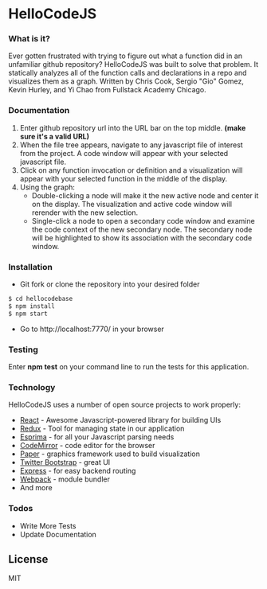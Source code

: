 # HelloCodeJS

### What is it?

Ever gotten frustrated with trying to figure out what a function did in an unfamiliar github repository? HelloCodeJS was built to solve that problem. It statically analyzes all of the function calls and declarations in a repo and visualizes them as a graph.
Written by Chris Cook, Sergio "Gio" Gomez, Kevin Hurley, and Yi Chao from Fullstack Academy Chicago.

### Documentation
1. Enter github repository url into the URL bar on the top middle. __(make sure it's a valid URL)__
2. When the file tree appears, navigate to any javascript file of interest from the project. A code window will appear with your selected javascript file.
3. Click on any function invocation or definition and a visualization will appear with your selected function in the middle of the display.
4. Using the graph:
      - Double-clicking a node will make it the new active node and center it on the display. The visualization and active code window will rerender with the new selection.
      - Single-click a node to open a secondary code window and examine the code context of the new secondary node. The secondary node will be highlighted to show its association with the secondary code window.

### Installation
- Git fork or clone the repository into your desired folder
```bash
$ cd hellocodebase
$ npm install
$ npm start
```
- Go to http://localhost:7770/ in your browser

### Testing

Enter __npm test__ on your command line to run the tests for this application.

### Technology
HelloCodeJS uses a number of open source projects to work properly:

* [React] - Awesome Javascript-powered library for building UIs
* [Redux] - Tool for managing state in our application
* [Esprima] - for all your Javascript parsing needs
* [CodeMirror] - code editor for the browser
* [Paper] - graphics framework used to build visualization
* [Twitter Bootstrap] - great UI
* [Express] - for easy backend routing
* [Webpack] - module bundler
* And more

### Todos

 - Write More Tests
 - Update Documentation
 
License
----

MIT

[//]: # (These are reference links used in the body of this note and get stripped out when the markdown processor does its job. Thanks SO - http://stackoverflow.com/questions/4823468/store-comments-in-markdown-syntax)

   [React]: <https://facebook.github.io/react/>
   [Redux]: <http://redux.js.org/>
   [Esprima]: <http://esprima.org/>
   [CodeMirror]: <https://codemirror.net/>
   [Paper]: <http://paperjs.org/>
   [markdown-it]: <https://github.com/markdown-it/markdown-it>
   [Twitter Bootstrap]: <http://twitter.github.com/bootstrap/>
   [Webpack]: <https://webpack.github.io/docs/>
   [express]: <http://expressjs.com>
